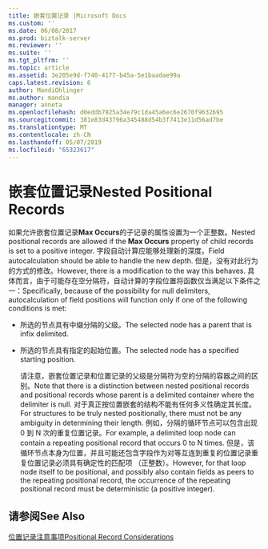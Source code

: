 ```yaml
---
title: 嵌套位置记录 |Microsoft Docs
ms.custom: ''
ms.date: 06/08/2017
ms.prod: biztalk-server
ms.reviewer: ''
ms.suite: ''
ms.tgt_pltfrm: ''
ms.topic: article
ms.assetid: 3e205e9d-f740-4177-b45a-5e1baadae99a
caps.latest.revision: 6
author: MandiOhlinger
ms.author: mandia
manager: anneta
ms.openlocfilehash: d0eddb7925a34e79c1da45a6ec6e2670f9632695
ms.sourcegitcommit: 381e83d43796a345488d54b3f7413e11d56ad7be
ms.translationtype: MT
ms.contentlocale: zh-CN
ms.lasthandoff: 05/07/2019
ms.locfileid: "65323617"
---
```

# <a name="nested-positional-records"></a><span data-ttu-id="2931f-102">嵌套位置记录</span><span class="sxs-lookup"><span data-stu-id="2931f-102">Nested Positional Records</span></span>
<span data-ttu-id="2931f-103">如果允许嵌套位置记录**Max Occurs**的子记录的属性设置为一个正整数。</span><span class="sxs-lookup"><span data-stu-id="2931f-103">Nested positional records are allowed if the **Max Occurs** property of child records is set to a positive integer.</span></span> <span data-ttu-id="2931f-104">字段自动计算应能够处理新的深度。</span><span class="sxs-lookup"><span data-stu-id="2931f-104">Field autocalculation should be able to handle the new depth.</span></span> <span data-ttu-id="2931f-105">但是，没有对此行为的方式的修改。</span><span class="sxs-lookup"><span data-stu-id="2931f-105">However, there is a modification to the way this behaves.</span></span> <span data-ttu-id="2931f-106">具体而言，由于可能存在空分隔符，自动计算的字段位置将函数仅当满足以下条件之一：</span><span class="sxs-lookup"><span data-stu-id="2931f-106">Specifically, because of the possibility for null delimiters, autocalculation of field positions will function only if one of the following conditions is met:</span></span>  
  
- <span data-ttu-id="2931f-107">所选的节点具有中缀分隔的父级。</span><span class="sxs-lookup"><span data-stu-id="2931f-107">The selected node has a parent that is infix delimited.</span></span>  
  
- <span data-ttu-id="2931f-108">所选的节点具有指定的起始位置。</span><span class="sxs-lookup"><span data-stu-id="2931f-108">The selected node has a specified starting position.</span></span>  
  
  <span data-ttu-id="2931f-109">请注意，嵌套位置记录和位置记录的父级是分隔符为空的分隔的容器之间的区别。</span><span class="sxs-lookup"><span data-stu-id="2931f-109">Note that there is a distinction between nested positional records and positional records whose parent is a delimited container where the delimiter is null.</span></span> <span data-ttu-id="2931f-110">对于真正按位置嵌套的结构不能有任何多义性确定其长度。</span><span class="sxs-lookup"><span data-stu-id="2931f-110">For structures to be truly nested positionally, there must not be any ambiguity in determining their length.</span></span> <span data-ttu-id="2931f-111">例如，分隔的循环节点可以包含出现 0 到 N 次的重复位置记录。</span><span class="sxs-lookup"><span data-stu-id="2931f-111">For example, a delimited loop node can contain a repeating positional record that occurs 0 to N times.</span></span> <span data-ttu-id="2931f-112">但是，该循环节点本身为位置，并且可能还包含字段作为对等互连到重复的位置记录重复位置记录必须具有确定性的匹配项 （正整数）。</span><span class="sxs-lookup"><span data-stu-id="2931f-112">However, for that loop node itself to be positional, and possibly also contain fields as peers to the repeating positional record, the occurrence of the repeating positional record must be deterministic (a positive integer).</span></span>  
  
## <a name="see-also"></a><span data-ttu-id="2931f-113">请参阅</span><span class="sxs-lookup"><span data-stu-id="2931f-113">See Also</span></span>  
 [<span data-ttu-id="2931f-114">位置记录注意事项</span><span class="sxs-lookup"><span data-stu-id="2931f-114">Positional Record Considerations</span></span>](../core/positional-record-considerations.md)